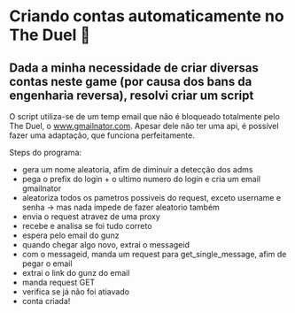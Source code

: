 # Criando contas automaticamente no The Duel 🐍
## Dada a minha necessidade de criar diversas contas neste game (por causa dos bans da engenharia reversa), resolvi criar um script
O script utiliza-se de um temp email que não é bloqueado totalmente pelo The Duel, o www.gmailnator.com. Apesar dele não ter uma api, é possível fazer uma adaptação, que funciona perfeitamente.

Steps do programa:
- gera um nome aleatoria, afim de diminuir a detecção dos adms
- pega o prefix do login + o ultimo numero do login e cria um email gmailnator
- aleatoriza todos os pametros possiveis do request, exceto username e senha
	-> mas nada impede de fazer aleatorio também
- envia o request atravez de uma proxy
- recebe e analisa se foi tudo correto
- espera pelo email do gunz
- quando chegar algo novo, extrai o messageid
- com o messageid, manda um request para get_single_message, afim de pegar o email
- extrai o link do gunz do email
- manda request GET
- verifica se já não foi atiavado
- conta criada!

